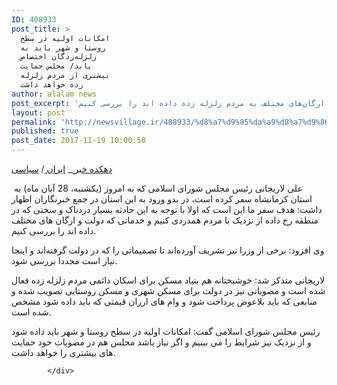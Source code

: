 ```yaml
---
ID: 408933
post_title: >
  امکانات اولیه در سطح
  روستا و شهر باید به
  زلزله‌زدگان اختصاص
  یابد/ مجلس حمایت‌
  بیشتری از مردم زلزله
  زده خواهد داشت
author: alalam news
post_excerpt: 'رئیس مجلس شورای اسلامی گفت: با هدف همدردی با مردم زلزله زده به استان کرمانشاه سفر کرده‌ایم تا خدماتی که دولت و ارگان‌های مختلف به مردم زلزله زده داده اند را بررسی کنیم.'
layout: post
permalink: 'http://newsvillage.ir/408933/%d8%a7%d9%85%da%a9%d8%a7%d9%86%d8%a7%d8%aa-%d8%a7%d9%88%d9%84%db%8c%d9%87-%d8%af%d8%b1-%d8%b3%d8%b7%d8%ad-%d8%b1%d9%88%d8%b3%d8%aa%d8%a7-%d9%88-%d8%b4%d9%87%d8%b1-%d8%a8%d8%a7%db%8c%d8%af-%d8%a8%d9%87/'
published: true
post_date: 2017-11-19 10:00:58
---
```

<div style="display:none;">
خبر منتشر شده از گروه العالم با عنوان : امکانات اولیه در سطح روستا و شهر باید به زلزله‌زدگان اختصاص یابد/ مجلس حمایت‌ بیشتری از مردم زلزله زده خواهد داشت
</div>

<div class="body">
                <p>
                    </p><p><a href="http://newsvillage.ir/link/index.php?src=http://fa.alalam.ir">&#1583;&#1607;&#1705;&#1583;&#1607; &#1582;&#1576;&#1585; </a>_ <a href="http://newsvillage.ir/link/index.php?src=http://fa.alalam.ir/page/iran">&#1575;&#1740;&#1585;&#1575;&#1606; </a>/ <a href="http://newsvillage.ir/link/index.php?src=http://newsvillage.ir/category/news/political/">&#1587;&#1740;&#1575;&#1587;&#1740;</a></p>

<p>&nbsp;&#1593;&#1604;&#1740; &#1604;&#1575;&#1585;&#1740;&#1580;&#1575;&#1606;&#1740; &#1585;&#1574;&#1740;&#1587; &#1605;&#1580;&#1604;&#1587; &#1588;&#1608;&#1585;&#1575;&#1740; &#1575;&#1587;&#1604;&#1575;&#1605;&#1740; &#1705;&#1607; &#1576;&#1607; &#1575;&#1605;&#1585;&#1608;&#1586; (&#1740;&#1705;&#1588;&#1606;&#1576;&#1607;&#1548; 28 &#1570;&#1576;&#1575;&#1606; &#1605;&#1575;&#1607;) &#1576;&#1607; &#1575;&#1587;&#1578;&#1575;&#1606; &#1705;&#1585;&#1605;&#1575;&#1606;&#1588;&#1575;&#1607; &#1587;&#1601;&#1585; &#1705;&#1585;&#1583;&#1607; &#1575;&#1587;&#1578;&#1548; &#1583;&#1585; &#1576;&#1583;&#1608; &#1608;&#1585;&#1608;&#1583; &#1576;&#1607; &#1575;&#1740;&#1606; &#1575;&#1587;&#1578;&#1575;&#1606; &#1583;&#1585; &#1580;&#1605;&#1593; &#1582;&#1576;&#1585;&#1606;&#1711;&#1575;&#1585;&#1575;&#1606; &#1575;&#1592;&#1607;&#1575;&#1585; &#1583;&#1575;&#1588;&#1578;: &#1607;&#1583;&#1601; &#1587;&#1601;&#1585; &#1605;&#1575; &#1575;&#1740;&#1606; &#1575;&#1587;&#1578; &#1705;&#1607; &#1575;&#1608;&#1604;&#1575; &#1576;&#1575; &#1578;&#1608;&#1580;&#1607; &#1576;&#1607; &#1575;&#1740;&#1606; &#1581;&#1575;&#1583;&#1579;&#1607; &#1576;&#1587;&#1740;&#1575;&#1585; &#1583;&#1585;&#1583;&#1606;&#1575;&#1705; &#1608; &#1587;&#1582;&#1578;&#1740; &#1705;&#1607; &#1583;&#1585; &#1605;&#1606;&#1591;&#1602;&#1607; &#1585;&#1582; &#1583;&#1575;&#1583;&#1607; &#1575;&#1586; &#1606;&#1586;&#1583;&#1740;&#1705; &#1576;&#1575; &#1605;&#1585;&#1583;&#1605; &#1607;&#1605;&#1583;&#1585;&#1583;&#1740; &#1705;&#1606;&#1740;&#1605; &#1608; &#1582;&#1583;&#1605;&#1575;&#1578;&#1740; &#1705;&#1607; &#1583;&#1608;&#1604;&#1578; &#1608; &#1575;&#1585;&#1711;&#1575;&#1606; &#1607;&#1575;&#1740; &#1605;&#1582;&#1578;&#1604;&#1601; &#1583;&#1575;&#1583;&#1607; &#1575;&#1606;&#1583; &#1585;&#1575; &#1576;&#1585;&#1585;&#1587;&#1740; &#1705;&#1606;&#1740;&#1605;.</p>

<p>&#1608;&#1740; &#1575;&#1601;&#1586;&#1608;&#1583;: &#1576;&#1585;&#1582;&#1740; &#1575;&#1586; &#1608;&#1586;&#1585;&#1575; &#1606;&#1740;&#1586; &#1578;&#1588;&#1585;&#1740;&#1601; &#1570;&#1608;&#1585;&#1583;&#1607;&zwnj;&#1575;&#1606;&#1583; &#1578;&#1575; &#1578;&#1589;&#1605;&#1740;&#1605;&#1575;&#1578;&#1740; &#1585;&#1575; &#1705;&#1607; &#1583;&#1585; &#1583;&#1608;&#1604;&#1578; &#1711;&#1585;&#1601;&#1578;&#1607;&zwnj;&#1575;&#1606;&#1583; &#1608; &#1575;&#1740;&#1606;&#1580;&#1575; &#1606;&#1740;&#1575;&#1586; &#1575;&#1587;&#1578; &#1605;&#1580;&#1583;&#1583;&#1575; &#1576;&#1585;&#1585;&#1587;&#1740; &#1588;&#1608;&#1583;.</p>

<p>&#1604;&#1575;&#1585;&#1740;&#1580;&#1575;&#1606;&#1740; &#1605;&#1578;&#1584;&#1705;&#1585; &#1588;&#1583;: &#1582;&#1608;&#1588;&#1576;&#1582;&#1578;&#1575;&#1606;&#1607; &#1607;&#1605; &#1576;&#1606;&#1740;&#1575;&#1583; &#1605;&#1587;&#1705;&#1606; &#1576;&#1585;&#1575;&#1740; &#1575;&#1587;&#1705;&#1575;&#1606; &#1583;&#1575;&#1574;&#1605;&#1740; &#1605;&#1585;&#1583;&#1605; &#1586;&#1604;&#1586;&#1604;&#1607; &#1586;&#1583;&#1607; &#1601;&#1593;&#1575;&#1604; &#1588;&#1583;&#1607; &#1575;&#1587;&#1578; &#1608; &#1605;&#1589;&#1608;&#1576;&#1575;&#1578;&#1740; &#1606;&#1740;&#1586; &#1583;&#1585; &#1583;&#1608;&#1604;&#1578; &#1576;&#1585;&#1575;&#1740; &#1605;&#1587;&#1705;&#1606; &#1588;&#1607;&#1585;&#1740; &#1608; &#1605;&#1587;&#1705;&#1606; &#1585;&#1608;&#1587;&#1578;&#1575;&#1740;&#1740; &#1578;&#1589;&#1608;&#1740;&#1576; &#1588;&#1583;&#1607; &#1608; &#1605;&#1606;&#1575;&#1576;&#1593;&#1740; &#1705;&#1607; &#1576;&#1575;&#1740;&#1583; &#1576;&#1604;&#1575;&#1593;&#1608;&#1590; &#1662;&#1585;&#1583;&#1575;&#1582;&#1578; &#1588;&#1608;&#1583; &#1608; &#1608;&#1575;&#1605; &#1607;&#1575;&#1740; &#1575;&#1585;&#1586;&#1575;&#1606; &#1602;&#1740;&#1605;&#1578;&#1740; &#1705;&#1607; &#1576;&#1575;&#1740;&#1583; &#1583;&#1575;&#1583;&#1607; &#1588;&#1608;&#1583; &#1605;&#1588;&#1582;&#1589; &#1588;&#1583;&#1607; &#1575;&#1587;&#1578;.</p>

<p>&#1585;&#1574;&#1740;&#1587; &#1605;&#1580;&#1604;&#1587; &#1588;&#1608;&#1585;&#1575;&#1740; &#1575;&#1587;&#1604;&#1575;&#1605;&#1740; &#1711;&#1601;&#1578;: &#1575;&#1605;&#1705;&#1575;&#1606;&#1575;&#1578; &#1575;&#1608;&#1604;&#1740;&#1607; &#1583;&#1585; &#1587;&#1591;&#1581; &#1585;&#1608;&#1587;&#1578;&#1575; &#1608; &#1588;&#1607;&#1585; &#1576;&#1575;&#1740;&#1583; &#1583;&#1575;&#1583;&#1607; &#1588;&#1608;&#1583; &#1608; &#1575;&#1586; &#1606;&#1586;&#1583;&#1740;&#1705; &#1606;&#1740;&#1586; &#1588;&#1585;&#1575;&#1740;&#1591; &#1585;&#1575; &#1605;&#1740; &#1576;&#1740;&#1606;&#1740;&#1605; &#1608; &#1575;&#1711;&#1585; &#1606;&#1740;&#1575;&#1586; &#1576;&#1575;&#1588;&#1583; &#1605;&#1580;&#1604;&#1587; &#1607;&#1605; &#1583;&#1585; &#1605;&#1589;&#1608;&#1576;&#1575;&#1578; &#1582;&#1608;&#1583; &#1581;&#1605;&#1575;&#1740;&#1578; &#1607;&#1575;&#1740; &#1576;&#1740;&#1588;&#1578;&#1585;&#1740; &#1585;&#1575; &#1582;&#1608;&#1575;&#1607;&#1583; &#1583;&#1575;&#1588;&#1578;.</p>

                
            </div>

<div style="display:none;">
لینک منبع : http://fa.alalam.ir/news/3159021/امکانات-اولیه-در-سطح-روستا-و-شهر-باید-به-زلزله‌زدگان-اختصاص-یابد--مجلس-حمایت‌-بیشتری-از-مردم-زلزله-زده-خواهد-
منبع : العالم
امکانات اولیه در سطح روستا و شهر باید به زلزله‌زدگان اختصاص یابد/ مجلس حمایت‌ بیشتری از مردم زلزله زده خواهد داشت
کاربر گرامی خبر فوق به نقل از پایگاه خبری العالم مربوط به شبکه خبری فارسی-عربی زبان العالم می باشد .
لازم به ذکر است دهکده خبر فقط منتشر کننده این خبر می باشد. 

</div>